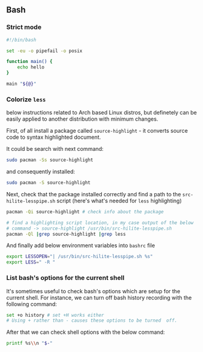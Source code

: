 ## Bash
### Strict mode
```bash
#!/bin/bash

set -eu -o pipefail -o posix

function main() {
    echo hello
}

main "${@}"
```

### Colorize `less`
below instructions related to Arch based Linux distros, but definetely
can be easily applied to another distribution with minimum changes.

First, of all install a package called `source-highlight` - it converts
source code to syntax highlighted document.

It could be search with next command:
```bash
sudo pacman -Ss source-highlight
```
and consequently installed:
```bash
sudo pacman -S source-highlight
```
Next, check that the package installed correctly and find a path to the
`src-hilite-lesspipe.sh` script (here's what's needed for `less`
highlighting)
```bash
pacman -Qi source-highlight # check info about the package

# find a highlighting script location, in my case output of the below
# command -> source-highlight /usr/bin/src-hilite-lesspipe.sh
pacman -Ql |grep source-highlight |grep less
```
And finally add below environment variables into `bashrc` file
```bash
export LESSOPEN="| /usr/bin/src-hilite-lesspipe.sh %s"
export LESS=" -R "
```

### List bash's options for the current shell
It's sometimes useful to check bash's options which are setup for the
current shell. For instance, we can turn off bash history recording with
the following command:

```bash
set +o history # set +H works either
# Using + rather than - causes these options to be turned  off.
```

After that we can check shell options with the below command:

```bash
printf %s\\n "$-"
```
